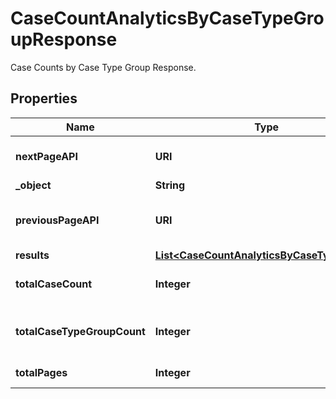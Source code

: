 

# CaseCountAnalyticsByCaseTypeGroupResponse

Case Counts by Case Type Group Response.

## Properties

| Name | Type | Description | Notes |
|------------ | ------------- | ------------- | -------------|
|**nextPageAPI** | **URI** | Next page of results if applicable. |  |
|**_object** | **String** |  |  |
|**previousPageAPI** | **URI** | Link to previous page of results. |  |
|**results** | [**List&lt;CaseCountAnalyticsByCaseTypeGroup&gt;**](CaseCountAnalyticsByCaseTypeGroup.md) |  |  |
|**totalCaseCount** | **Integer** | Total no. of Cases for this criteria. |  |
|**totalCaseTypeGroupCount** | **Integer** | Total no. of Case Type Group for this criteria. |  |
|**totalPages** | **Integer** | Total no. of pages. |  |



